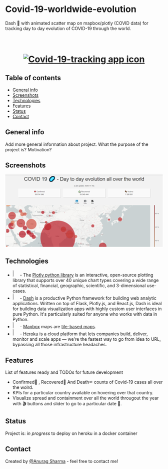 # Covid-19-worldwide-evolution
Dash 🚀 with animated scatter map on mapbox/plotly (COVID data) for tracking day to day evolution of COVID-19 through the world.
<h1 align="center">
  <br>
  <a href="https://github.com/anurag0308/Covid-19-worldwide-evolution"><img src="https://raw.githubusercontent.com/anurag0308/Covid-19-worldwide-evolution/master/assets/favicon.ico" alt="Covid-19-tracking app icon" width="400"></a>
  <br>
</h1>

## Table of contents
* [General info](#general-info)
* [Screenshots](#screenshots)
* [Technologies](#technologies)
* [Features](#features)
* [Status](#status)
* [Contact](#contact)

## General info
Add more general information about project. What the purpose of the project is? Motivation?

## Screenshots
![Example screenshot](./assets/screenshot.png)

## Technologies
* <img src="https://plotly.com/img/favicon.ico" width=4% height=4%> - The [Plotly python library](https://plotly.com/) is an interactive, open-source plotting library that supports over 40 unique chart types covering a wide range of statistical, financial, geographic, scientific, and 3-dimensional use-cases.
* <img src="https://images.prismic.io/plotly-marketing-website/e4d63ae3-b2f6-4a68-8f42-9e1512105c16_dash+icon.png?auto=compress,format" width=4% height=4%> - [Dash](https://dash.plotly.com/) is a productive Python framework for building web analytic applications. Written on top of Flask, Plotly.js, and React.js, Dash is ideal for building data visualization apps with highly custom user interfaces in pure Python. It's particularly suited for anyone who works with data in Python.
* <img src="https://assets.website-files.com/5f747fc7980b0f825eca0539/5f7552bfa5f04b54a3d1cc36_webclip.png" width=4% height=4%> - [Mapbox](https://www.mapbox.com/) maps are [tile-based maps](https://en.wikipedia.org/wiki/Tiled_web_map).
* <img src="https://www.herokucdn.com/favicon.ico" width=4% height=4%> - [Heroku](https://www.heroku.com/) is a cloud platform that lets companies build, deliver, monitor and scale apps — we're the fastest way to go from idea to URL, bypassing all those infrastructure headaches.

## Features
List of features ready and TODOs for future development
* Confirmed🚨 , Recovered🏡 And Death⚰️ counts of Covid-19 cases all over the wolrd.
* KPIs for a particular country available on hovering over that country.  
* Visualize spread and containment over all the world througout the year with 🎬 buttons and slider to go to a particular date 📅.  

## Status
Project is: _in progress_ to deploy on heroku in a docker container 

## Contact
Created by [@Anurag Sharma](https://www.linkedin.com/in/anurag-sharma-0308/) - feel free to contact me!

